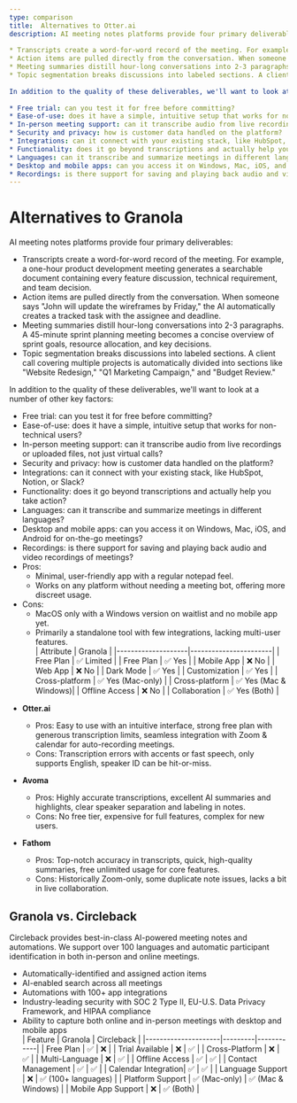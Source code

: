 ```yaml
---
type: comparison
title:  Alternatives to Otter.ai  
description: AI meeting notes platforms provide four primary deliverables:  
  
* Transcripts create a word-for-word record of the meeting. For example, a one-hour product development meeting generates a searchable document containing every feature discussion, technical requirement, and team decision.  
* Action items are pulled directly from the conversation. When someone says "John will update the wireframes by Friday," the AI automatically creates a tracked task with the assignee and deadline.  
* Meeting summaries distill hour-long conversations into 2-3 paragraphs. A 45-minute sprint planning meeting becomes a concise overview of sprint goals, resource allocation, and key decisions.  
* Topic segmentation breaks discussions into labeled sections. A client call covering multiple projects is automatically divided into sections like "Website Redesign," "Q1 Marketing Campaign," and "Budget Review."  
  
In addition to the quality of these deliverables, we'll want to look at a number of other key factors:  
  
* Free trial: can you test it for free before committing?  
* Ease-of-use: does it have a simple, intuitive setup that works for non-technical users?  
* In-person meeting support: can it transcribe audio from live recordings or uploaded files, not just virtual calls?  
* Security and privacy: how is customer data handled on the platform?  
* Integrations: can it connect with your existing stack, like HubSpot, Notion, or Slack?  
* Functionality: does it go beyond transcriptions and actually help you take action?  
* Languages: can it transcribe and summarize meetings in different languages?  
* Desktop and mobile apps: can you access it on Windows, Mac, iOS, and Android for on-the-go meetings?  
* Recordings: is there support for saving and playing back audio and video recordings of meetings?  
---
```


# Alternatives to Granola    
AI meeting notes platforms provide four primary deliverables:  
  
* Transcripts create a word-for-word record of the meeting. For example, a one-hour product development meeting generates a searchable document containing every feature discussion, technical requirement, and team decision.  
* Action items are pulled directly from the conversation. When someone says "John will update the wireframes by Friday," the AI automatically creates a tracked task with the assignee and deadline.  
* Meeting summaries distill hour-long conversations into 2-3 paragraphs. A 45-minute sprint planning meeting becomes a concise overview of sprint goals, resource allocation, and key decisions.  
* Topic segmentation breaks discussions into labeled sections. A client call covering multiple projects is automatically divided into sections like "Website Redesign," "Q1 Marketing Campaign," and "Budget Review."  
  
In addition to the quality of these deliverables, we'll want to look at a number of other key factors:  
  
* Free trial: can you test it for free before committing?  
* Ease-of-use: does it have a simple, intuitive setup that works for non-technical users?  
* In-person meeting support: can it transcribe audio from live recordings or uploaded files, not just virtual calls?  
* Security and privacy: how is customer data handled on the platform?  
* Integrations: can it connect with your existing stack, like HubSpot, Notion, or Slack?  
* Functionality: does it go beyond transcriptions and actually help you take action?  
* Languages: can it transcribe and summarize meetings in different languages?  
* Desktop and mobile apps: can you access it on Windows, Mac, iOS, and Android for on-the-go meetings?  
* Recordings: is there support for saving and playing back audio and video recordings of meetings?    
* Pros:
  * Minimal, user-friendly app with a regular notepad feel.
  * Works on any platform without needing a meeting bot, offering more discreet usage.
* Cons:
  * MacOS only with a Windows version on waitlist and no mobile app yet.
  * Primarily a standalone tool with few integrations, lacking multi-user features.  
| Attribute          | Granola               |
|--------------------|-----------------------|
| Free Plan          | ✅ Limited             |
| Free Plan          | ✅ Yes                |
| Mobile App         | ❌ No                 |
| Web App            | ❌ No                 |
| Dark Mode          | ✅ Yes                |
| Customization      | ✅ Yes                |
| Cross-platform     | ✅ Yes (Mac-only)     |
| Cross-platform     | ✅ Yes (Mac & Windows)|
| Offline Access     | ❌ No                 |
| Collaboration      | ✅ Yes (Both)         |  
- **Otter.ai**
  - Pros: Easy to use with an intuitive interface, strong free plan with generous transcription limits, seamless integration with Zoom & calendar for auto-recording meetings.
  - Cons: Transcription errors with accents or fast speech, only supports English, speaker ID can be hit-or-miss.

- **Avoma**
  - Pros: Highly accurate transcriptions, excellent AI summaries and highlights, clear speaker separation and labeling in notes.
  - Cons: No free tier, expensive for full features, complex for new users.

- **Fathom**
  - Pros: Top-notch accuracy in transcripts, quick, high-quality summaries, free unlimited usage for core features.
  - Cons: Historically Zoom-only, some duplicate note issues, lacks a bit in live collaboration.  
## Granola vs. Circleback  
Circleback provides best-in-class AI-powered meeting notes and automations. We support over 100 languages and automatic participant identification in both in-person and online meetings.  
  
* Automatically-identified and assigned action items  
* AI-enabled search across all meetings  
* Automations with 100+ app integrations  
* Industry-leading security with SOC 2 Type II, EU-U.S. Data Privacy Framework, and HIPAA compliance  
* Ability to capture both online and in-person meetings with desktop and mobile apps    
| Feature             | Granola | Circleback |
|---------------------|---------|------------|
| Free Plan           | ✅       | ❌         |
| Trial Available     | ❌       | ✅         |
| Cross-Platform      | ❌       | ✅         |
| Multi-Language      | ❌       | ✅         |
| Offline Access      | ✅       | ✅         |
| Contact Management  | ✅       | ✅         |
| Calendar Integration| ✅       | ✅         |
| Language Support    | ❌       | ✅ (100+ languages) |
| Platform Support    | ✅ (Mac-only) | ✅ (Mac & Windows) |
| Mobile App Support  | ❌       | ✅ (Both) |